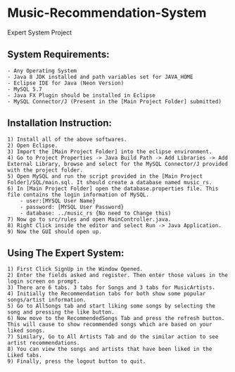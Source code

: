 # Music-Recommendation-System
Expert System Project

System Requirements:
--------------------
	- Any Operating System
	- Java 8 JDK installed and path variables set for JAVA_HOME
	- Eclipse IDE for Java (Neon Version)
	- MySQL 5.7 
	- Java FX Plugin should be installed in Eclipse
	- MySQL Connector/J (Present in the [Main Project Folder] submitted)

Installation Instruction:
-------------------------
	1) Install all of the above softwares.
	2) Open Eclipse.
	3) Import the [Main Project Folder] into the eclipse environment.
	4) Go to Project Properties -> Java Build Path -> Add Libraries -> Add External Library, browse and select for the MySQL Connector/J provided with the project folder.
	5) Open MySQL and run the script provided in the [Main Project Folder]/SQL/main.sql. It should create a database named music_rs.
	6) In [Main Project Folder] open the database.properties file. This file contains the login information of MySQL. 
		- user:[MYSQL User Name}
		- password: [MYSQL User Password}
		- database: ../music_rs {No need to Change this)
	7) Now go to src/rules and open MainController.java.
	8) Right Click inside the editor and select Run -> Java Application.
	9) Now the GUI should open up.

Using The Expert System:
------------------------
	1) First Click SignUp in the Window Opened.
	2) Enter the fields asked and register. Then enter those values in the login screen on prompt.
	3) There are 6 tabs. 3 tabs for Songs and 3 tabs for MusicArtists.
	4) Initially the Recommendation tabs for both show some popular songs/artist information.
	5) Go to AllSongs tab and start liking some songs by selecting the song and pressing the like button.
	6) Now move to the RecommendedSongs Tab and press the refresh button. This will cause to show recommended songs which are based on your liked songs.
	7) Similary, Go to All Artists Tab and do the similar action to see artist recommendations.
	8) You can view the songs and artists that have been liked in the Liked tabs.
	9) Finally, press the logout button to quit.
